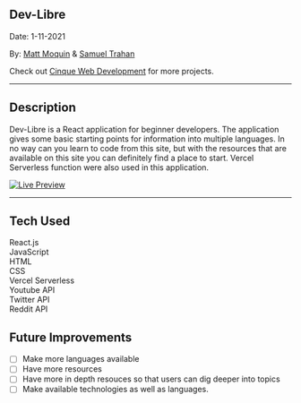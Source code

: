 ## Dev-Libre

Date: 1-11-2021

By: [Matt Moquin](https://www.linkedin.com/in/matthewmoquin/) & [Samuel Trahan](https://www.linkedin.com/in/samueltrahan)

Check out [Cinque Web Development](https://www.cinquewd.com) for more projects.

---

## Description

Dev-Libre is a React application for beginner developers.  The application gives some basic starting points for information into multiple languages.  In no way can you learn to code from this site, but with the resources that are available on this site you can definitely find a place to start.  Vercel Serverless function were also used in this application.

[![Live Preview](https://img.lekoarts.de/gatsby/preview.svg)](https://dev-libre.vercel.app)

---


## Tech Used
React.js <br />
JavaScript <br />
HTML <br />
CSS <br />
Vercel Serverless <br />
Youtube API <br />
Twitter API <br />
Reddit API <br />

## Future Improvements

- [ ] Make more languages available
- [ ] Have more resources 
- [ ] Have more in depth resouces so that users can dig deeper into topics
- [ ] Make available technologies as well as languages.
